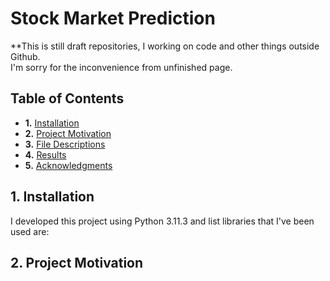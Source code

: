 # Stock Market Prediction

**This is still draft repositories, I working on code and other things outside Github.<br>
I'm sorry for the inconvenience from unfinished page.

## Table of Contents

- **1.** [Installation](#installation)
- **2.** [Project Motivation](#motivation)
- **3.** [File Descriptions](#desc)
- **4.** [Results](#results)
- **5.** [Acknowledgments](#acknow)

## 1. Installation <a name="installation"></a>

I developed this project using Python 3.11.3 and list libraries that I've been used are:

## 2. Project Motivation <a name="motivation"></a>
